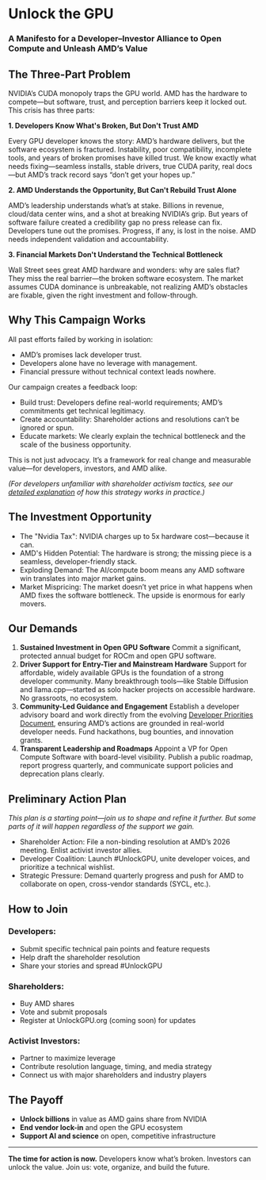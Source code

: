 # Unlock the GPU 

### A Manifesto for a Developer–Investor Alliance to Open Compute and Unleash AMD’s Value

## The Three-Part Problem

NVIDIA’s CUDA monopoly traps the GPU world. AMD has the hardware to compete—but software, trust, and perception barriers keep it locked out. This crisis has three parts:

**1. Developers Know What's Broken, But Don't Trust AMD**

Every GPU developer knows the story: AMD’s hardware delivers, but the software ecosystem is fractured. Instability, poor compatibility, incomplete tools, and years of broken promises have killed trust. We know exactly what needs fixing—seamless installs, stable drivers, true CUDA parity, real docs—but AMD’s track record says “don’t get your hopes up.”

**2. AMD Understands the Opportunity, But Can't Rebuild Trust Alone**

AMD’s leadership understands what’s at stake. Billions in revenue, cloud/data center wins, and a shot at breaking NVIDIA’s grip. But years of software failure created a credibility gap no press release can fix. Developers tune out the promises. Progress, if any, is lost in the noise. AMD needs independent validation and accountability.

**3. Financial Markets Don't Understand the Technical Bottleneck**

Wall Street sees great AMD hardware and wonders: why are sales flat? They miss the real barrier—the broken software ecosystem. The market assumes CUDA dominance is unbreakable, not realizing AMD’s obstacles are fixable, given the right investment and follow-through.

## Why This Campaign Works

All past efforts failed by working in isolation:
- AMD’s promises lack developer trust.
- Developers alone have no leverage with management.
- Financial pressure without technical context leads nowhere.

Our campaign creates a feedback loop:
- Build trust: Developers define real-world requirements; AMD’s commitments get technical legitimacy.
- Create accountability: Shareholder actions and resolutions can’t be ignored or spun.
- Educate markets: We clearly explain the technical bottleneck and the scale of the business opportunity.

This is not just advocacy. It’s a framework for real change and measurable value—for developers, investors, and AMD alike.

*(For developers unfamiliar with shareholder activism tactics, see our [detailed explanation](/shareholder-activism) of how this strategy works in practice.)*

## The Investment Opportunity

- The "Nvidia Tax": NVIDIA charges up to 5x hardware cost—because it can.
- AMD's Hidden Potential: The hardware is strong; the missing piece is a seamless, developer-friendly stack.
- Exploding Demand: The AI/compute boom means any AMD software win translates into major market gains.
- Market Mispricing: The market doesn’t yet price in what happens when AMD fixes the software bottleneck. The upside is enormous for early movers. 

## Our Demands

1. **Sustained Investment in Open GPU Software**
Commit a significant, protected annual budget for ROCm and open GPU software.
2. **Driver Support for Entry-Tier and Mainstream Hardware**
Support for affordable, widely available GPUs is the foundation of a strong developer community. Many breakthrough tools—like Stable Diffusion and llama.cpp—started as solo hacker projects on accessible hardware. No grassroots, no ecosystem.
3. **Community-Led Guidance and Engagement**
Establish a developer advisory board and work directly from the evolving [Developer Priorities Document](https://github.com/UnlockGPU/UnlockGPUWeb/blob/main/Priorities.md), ensuring AMD’s actions are grounded in real-world developer needs. Fund hackathons, bug bounties, and innovation grants.
4. **Transparent Leadership and Roadmaps**
Appoint a VP for Open Compute Software with board-level visibility. Publish a public roadmap, report progress quarterly, and communicate support policies and deprecation plans clearly.


## Preliminary Action Plan

*This plan is a starting point—join us to shape and refine it further. But some parts of it will happen regardless of the support we gain.*
- Shareholder Action: File a non-binding resolution at AMD’s 2026 meeting. Enlist activist investor allies.
- Developer Coalition: Launch #UnlockGPU, unite developer voices, and prioritize a technical wishlist.
- Strategic Pressure: Demand quarterly progress and push for AMD to collaborate on open, cross-vendor standards (SYCL, etc.).

## How to Join

### Developers:
- Submit specific technical pain points and feature requests
- Help draft the shareholder resolution
- Share your stories and spread #UnlockGPU

### Shareholders:
- Buy AMD shares
- Vote and submit proposals
- Register at UnlockGPU.org (coming soon) for updates

### Activist Investors:
- Partner to maximize leverage
- Contribute resolution language, timing, and media strategy
- Connect us with major shareholders and industry players


## The Payoff
- **Unlock billions** in value as AMD gains share from NVIDIA
- **End vendor lock-in** and open the GPU ecosystem
- **Support AI and science** on open, competitive infrastructure

---
**The time for action is now.** Developers know what’s broken. Investors can unlock the value. Join us: vote, organize, and build the future.

